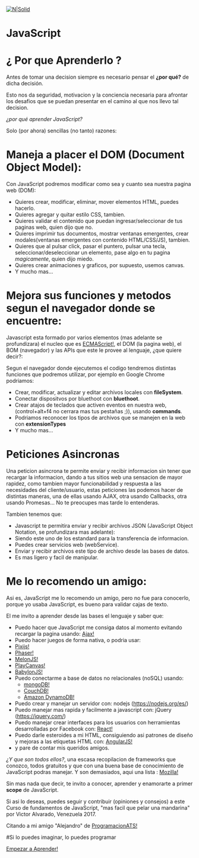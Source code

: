 [![N|Solid](http://alvaromesa.com/images/javascript.png)](https://nodesource.com/products/nsolid)
# JavaScript
# ¿ Por que Aprenderlo ?

Antes de tomar una decision siempre es necesario pensar el **¿por qué?** de dicha decisión.

Esto nos da seguridad, motivacion y la conciencia necesaria para afrontar los desafios que se puedan presentar en el camino al que nos llevo tal decision.

*¿por qué aprender JavaScript?*

Solo (por ahora) sencillas (no tanto) razones:

# Maneja a placer el DOM (Document Object Model):

Con JavaScript podremos modificar como sea y cuanto sea nuestra pagina web (DOM):

- Quieres crear, modificar, eliminar, mover elementos HTML, puedes hacerlo.
- Quieres agregar y quitar estilo CSS, tambien.
- Quieres validar el contenido que puedan ingresar/seleccionar de tus paginas web, quien dijo que no.
- Quieres imprimir tus documentos, mostrar ventanas emergentes, crear modales(ventanas emergentes con contenido HTML/CSS/JS), tambien.
- Quieres que al pulsar click, pasar el puntero, pulsar una tecla, seleccionar/deseleccionar un elemento, pase algo en tu pagina *magicamente*, quien dijo miedo.
- Quieres crear animaciones y graficos, por supuesto, usemos canvas.
- Y mucho mas...

# Mejora sus funciones y metodos segun el navegador donde se encuentre:
Javascript esta formado por varios elementos (mas adelante se profundizara) el nucleo que es [ECMAScript!](http://www.ecma-international.org/ecma-262/), el DOM (la pagina web), el BOM (navegador) y las APIs que este le provee al lenguaje, ¿que quiere decir?:

Segun el navegador donde ejecutemos el codigo tendremos distintas funciones que podremos utilizar, por ejemplo en Google Chrome podriamos:

- Crear, modificar, actualizar y editar archivos locales con **fileSystem**.
- Conectar dispositvos por bluethoot con **bluethoot**.
- Crear atajos de teclados que activen eventos en nuestra web, (control+alt+f4 no cerrara mas tus pestañas ;)), usando **commands**.
- Podriamos reconocer los tipos de archivos que se manejen en la web con **extensionTypes**
- Y mucho mas...

# Peticiones Asincronas
Una peticion asincrona te permite enviar y recibir informacion sin tener que recargar la informacion, dando a tus sitios web una sensacion de mayor rapidez, como tambien mayor funcionabilidad y respuesta a las necesidades del cliente/usuario, estas peticiones las podemos hacer de distintas maneras, una de ellas usando AJAX, otra usando Callbacks, otra usando Promesas... No te preocupes mas tarde lo entenderas.

Tambien tenemos que: 
- Javascript te permitira enviar y recibir archivos JSON (JavaScript Object Notation, se profundizara mas adelante):
- Siendo este uno de los estandard para la transferencia de informacion.
- Puedes crear servicios web (webService).
- Enviar y recibir archivos este tipo de archivo desde las bases de datos.
- Es mas ligero y facil de manipular.

# Me lo recomendo un amigo:
Asi es, JavaScript me lo recomendo un amigo, pero no fue para conocerlo, porque yo usaba JavaScript, es bueno para validar cajas de texto.

El me invito a aprender desde las bases el lenguaje y saber que:

- Puedo hacer que JavaScript me consiga datos al momento evitando recargar la pagina usando: [Ajax!](http://api.jquery.com/jquery.ajax/)
- Puedo hacer juegos de forma nativa, o podria usar:
- [Pixijs!](http://www.pixijs.com/)
- [Phaser!](https://phaser.io/)
- [MelonJS!](http://melonjs.org/)
- [PlayCanvas!](https://playcanvas.com/)
- [BabylonJS!](https://www.babylonjs.com/)
- Puedo conectarme a base de datos no relacionales (noSQL) usando:
    - [mongoDB!](https://www.mongodb.com/es)
    - [CouchDB!](http://couchdb.apache.org/)
    - [Amazon DynamoDB!](https://aws.amazon.com/es/dynamodb/)
- Puedo crear y manejar un servidor con: nodejs (https://nodejs.org/es/)
- Puedo manejar mas rapida y facilmente a javascript con: jQuery (https://jquery.com/)
- Puedo manejar crear interfaces para los usuarios con herramientas desarrolladas por Facebook con: [React!](https://facebook.github.io/react/)
- Puedo darle esteroides a mi HTML, consiguiendo asi patrones de diseño y mejoras a las etiquetas HTML con: [AngularJS!](https://angularjs.org/)
- y pare de contar mis queridos amigos.

*¿Y que son todos ellos?*, una escasa recopilacion de frameworks que conozco, todos gratuitos y que con una buena base de conocimiento de JavaScript podras manejar.
Y son demasiados, aqui una lista : [Mozilla!](https://developer.mozilla.org/en-US/docs/Web/API)

Sin mas nada que decir, te invito a conocer, aprender y enamorarte a primer **scope** de JavaScript.

Si asi lo deseas, puedes seguir y contribuir (opiniones y consejos) a este Curso de fundamentos de JavaScript, "mas facil que pelar una mandarina" por Victor Alvarado, Venezuela 2017.

Citando a mi amigo "Alejandro" de [ProgramacionATS!](https://www.youtube.com/channel/UC7QoKU6bj1QbXQuNIjan82Q)

#Si lo puedes imaginar, lo puedes programar

[Empezar a Aprender!](https://github.com/vaavJSdev/FundamentosJavascript/blob/master/Capitulo%20000/000bienvenida.md)
